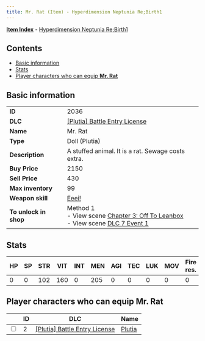 ```yaml
---
title: Mr. Rat (Item) - Hyperdimension Neptunia Re;Birth1
---
```


[**Item Index**](/neptunia/rb1/item/index.html) - [Hyperdimension Neptunia Re;Birth1](/neptunia/rb1)

## Contents

- [Basic information](#basic-information)
- [Stats](#stats)
- [Player characters who can equip **Mr. Rat**](#player-characters-who-can-equip-mr-rat)
## Basic information

|   |   |
| -- | -- |
| **ID** | 2036 |
| **DLC** | [[Plutia] Battle Entry License](/neptunia/rb1/dlc/7-plutia.html) |
| **Name** | Mr. Rat |
| **Type** | Doll (Plutia) |
| **Description** | A stuffed animal. It is a rat. Sewage costs extra. |
| **Buy Price** | 2150 |
| **Sell Price** | 430 |
| **Max inventory** | 99 |
| **Weapon skill** | [Eeei!](/neptunia/rb1/skill/7-202-eeei.html) |
| **To unlock in shop** | Method 1<br />- View scene [Chapter 3: Off To Leanbox](/neptunia/rb1/scene/1-301-chapter-3-off-to-leanbox.html)<br />- View scene [DLC 7 Event 1](/neptunia/rb1/scene/7-5010-dlc-7-event-1.html) |


## Stats

| HP | SP | STR | VIT | INT | MEN | AGI | TEC | LUK | MOV | Fire res. | Ice res. | Wind res. | Lightning res. |
| -- | -- | --- | --- | --- | --- | --- | --- | --- | --- | --------- | -------- | --------- | -------------- |
| 0 | 0 | 102 | 160 | 0 | 205 | 0 | 0 | 0 | 0 | 0 | 0 | 0 | 0 |


## Player characters who can equip **Mr. Rat**

|    | ID | DLC | Name |
| -- | -- | --- | ---- |
| <input type="checkbox" id="rb1-player-7-2" class="trackbox" /> | 2 | [[Plutia] Battle Entry License](/neptunia/rb1/dlc/7-plutia.html) | [Plutia](/neptunia/rb1/player/7-2-plutia.html) |
